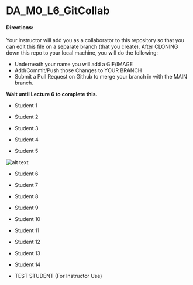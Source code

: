 # DA_M0_L6_GitCollab

#### Directions:  

Your instructor will add you as a collaborator to this repository so that you can edit this file on a separate branch (that you create).  After CLONING down this repo to your local machine, you will do the following:

- Underneath your name you will add a GIF/IMAGE
- Add/Commit/Push those Changes to YOUR BRANCH
- Submit a Pull Request on Github to merge your branch in with the MAIN branch.

<b>Wait until Lecture 6 to complete this.</b> 

- Student 1

- Student 2

- Student 3

- Student 4

- Student 5

![alt text](Rick_Ross_Speeding-ezgif.com-optimize.gif)

- Student 6

- Student 7

- Student 8

- Student 9

- Student 10

- Student 11

- Student 12

- Student 13

- Student 14

- TEST STUDENT (For Instructor Use) 
